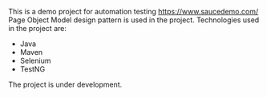 This is a demo project for automation testing https://www.saucedemo.com/
Page Object Model design pattern is used in the project.
Technologies used in the project are:
* Java
* Maven
* Selenium
* TestNG

The project is under development.
